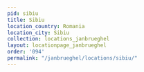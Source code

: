```yaml
---
pid: sibiu
title: Sibiu
location_country: Romania
location_city: Sibiu
collection: locations_janbrueghel
layout: locationpage_janbrueghel
order: '094'
permalink: "/janbrueghel/locations/sibiu/"
---
```

